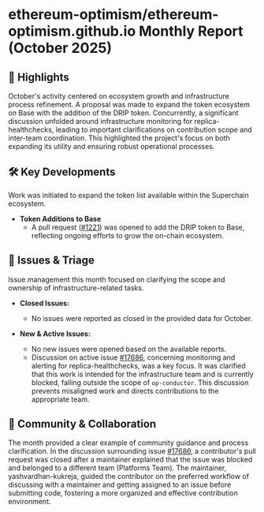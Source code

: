 # ethereum-optimism/ethereum-optimism.github.io Monthly Report (October 2025)

## 🚀 Highlights
October's activity centered on ecosystem growth and infrastructure process refinement. A proposal was made to expand the token ecosystem on Base with the addition of the DRIP token. Concurrently, a significant discussion unfolded around infrastructure monitoring for replica-healthchecks, leading to important clarifications on contribution scope and inter-team coordination. This highlighted the project's focus on both expanding its utility and ensuring robust operational processes.

## 🛠️ Key Developments
Work was initiated to expand the token list available within the Superchain ecosystem.

*   **Token Additions to Base**
    *   A pull request ([#1221](https://github.com/ethereum-optimism/ethereum-optimism.github.io/pull/1221)) was opened to add the DRIP token to Base, reflecting ongoing efforts to grow the on-chain ecosystem.

## 🐛 Issues & Triage
Issue management this month focused on clarifying the scope and ownership of infrastructure-related tasks.

*   **Closed Issues:**
    *   No issues were reported as closed in the provided data for October.

*   **New & Active Issues:**
    *   No new issues were opened based on the available reports.
    *   Discussion on active issue [#17686](https://github.com/ethereum-optimism/ethereum-optimism.github.io/issues/17686), concerning monitoring and alerting for replica-healthchecks, was a key focus. It was clarified that this work is intended for the infrastructure team and is currently blocked, falling outside the scope of `op-conductor`. This discussion prevents misaligned work and directs contributions to the appropriate team.

## 💬 Community & Collaboration
The month provided a clear example of community guidance and process clarification. In the discussion surrounding issue [#17686](https://github.com/ethereum-optimism/ethereum-optimism.github.io/issues/17686), a contributor's pull request was closed after a maintainer explained that the issue was blocked and belonged to a different team (Platforms Team). The maintainer, yashvardhan-kukreja, guided the contributor on the preferred workflow of discussing with a maintainer and getting assigned to an issue before submitting code, fostering a more organized and effective contribution environment.